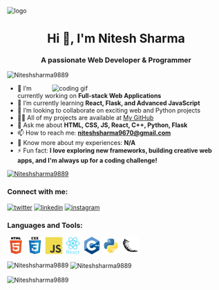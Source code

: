 ![logo](logo)

<h1 align="center">Hi 👋, I'm Nitesh Sharma</h1>
<h3 align="center">A passionate Web Developer & Programmer</h3>

<p align="left"> <img src="https://komarev.com/ghpvc/?username=Niteshsharma9889&label=Profile%20views&color=0e75b6&style=flat" alt="Niteshsharma9889" /> </p>

<img align="right" width="400px" src="https://imgs.search.brave.com/uGBeRwzhbiOphYDvGkQnCQYYApKyDw1OrDHAZ44cF9Y/rs:fit:860:0:0/g:ce/aHR0cHM6Ly9naWZk/Yi5jb20vaW1hZ2Vz/L2hpZ2gvYW5pbWF0/ZWQtbWFuLWNvbXB1/dGVyLWNvZGluZy1u/YWU2bWVjMzc4bHNn/MWkzLmdpZg.gif" alt="coding gif">

- 🔭 I’m currently working on **Full-stack Web Applications**
- 🌱 I’m currently learning **React, Flask, and Advanced JavaScript**
- 👯 I’m looking to collaborate on exciting web and Python projects
- 👨‍💻 All of my projects are available at [My GitHub](https://github.com/Niteshsharma9889)
- 💬 Ask me about **HTML, CSS, JS, React, C++, Python, Flask**
- 📫 How to reach me: **niteshsharma9670@gmail.com**
- 📄 Know more about my experiences: **N/A**
- ⚡ Fun fact: **I love exploring new frameworks, building creative web apps, and I'm always up for a coding challenge!**

<p align="left"> 
  <a href="https://github.com/ryo-ma/github-profile-trophy"><img src="https://github-profile-trophy.vercel.app/?username=Niteshsharma9889" alt="Niteshsharma9889" /></a> 
</p>

<h3 align="left">Connect with me:</h3>
<p align="left">
  <a href="https://x.com/niteshsharma__2" target="blank"><img align="center" src="https://raw.githubusercontent.com/rahuldkjain/github-profile-readme-generator/master/src/images/icons/Social/twitter.svg" alt="twitter" height="30" width="40" /></a>
  <a href="https://www.linkedin.com/in/nitesh-sharma-185273255/" target="blank"><img align="center" src="https://raw.githubusercontent.com/rahuldkjain/github-profile-readme-generator/master/src/images/icons/Social/linked-in-alt.svg" alt="linkedin" height="30" width="40" /></a>
<!--   <a href="https://www.facebook.com/your_facebook" target="blank"><img align="center" src="https://raw.githubusercontent.com/rahuldkjain/github-profile-readme-generator/master/src/images/icons/Social/facebook.svg" alt="facebook" height="30" width="40" /></a> -->
  <a href="https://www.instagram.com/niteshsharma__1/" target="blank"><img align="center" src="https://raw.githubusercontent.com/rahuldkjain/github-profile-readme-generator/master/src/images/icons/Social/instagram.svg" alt="instagram" height="30" width="40" /></a>
  <!-- Add more social links as needed -->
</p>

<h3 align="left">Languages and Tools:</h3>
<p align="left"> 
  <a href="https://developer.mozilla.org/en-US/docs/Web/HTML" target="_blank"><img src="https://raw.githubusercontent.com/devicons/devicon/master/icons/html5/html5-original-wordmark.svg" alt="html5" width="40" height="40"/></a>
  <a href="https://developer.mozilla.org/en-US/docs/Web/CSS" target="_blank"><img src="https://raw.githubusercontent.com/devicons/devicon/master/icons/css3/css3-original-wordmark.svg" alt="css3" width="40" height="40"/></a>
  <a href="https://developer.mozilla.org/en-US/docs/Web/JavaScript" target="_blank"><img src="https://raw.githubusercontent.com/devicons/devicon/master/icons/javascript/javascript-original.svg" alt="javascript" width="40" height="40"/></a>
  <a href="https://reactjs.org/" target="_blank"><img src="https://raw.githubusercontent.com/devicons/devicon/master/icons/react/react-original-wordmark.svg" alt="react" width="40" height="40"/></a>
  <a href="https://www.cprogramming.com/" target="_blank"><img src="https://raw.githubusercontent.com/devicons/devicon/master/icons/cplusplus/cplusplus-original.svg" alt="cplusplus" width="40" height="40"/></a>
  <a href="https://www.python.org/" target="_blank"><img src="https://raw.githubusercontent.com/devicons/devicon/master/icons/python/python-original.svg" alt="python" width="40" height="40"/></a>
  <a href="https://flask.palletsprojects.com/" target="_blank"><img src="https://raw.githubusercontent.com/devicons/devicon/master/icons/flask/flask-original.svg" alt="flask" width="40" height="40"/></a>
</p>

<p><img align="left" src="https://github-readme-stats.vercel.app/api/top-langs?username=Niteshsharma9889&show_icons=true&locale=en&layout=compact" alt="Niteshsharma9889" /></p>

<p>&nbsp;<img align="center" src="https://github-readme-stats.vercel.app/api?username=Niteshsharma9889&show_icons=true&locale=en" alt="Niteshsharma9889" /></p>

<p><img align="center" src="https://github-readme-streak-stats.herokuapp.com/?user=Niteshsharma9889&" alt="Niteshsharma9889" /></p>
